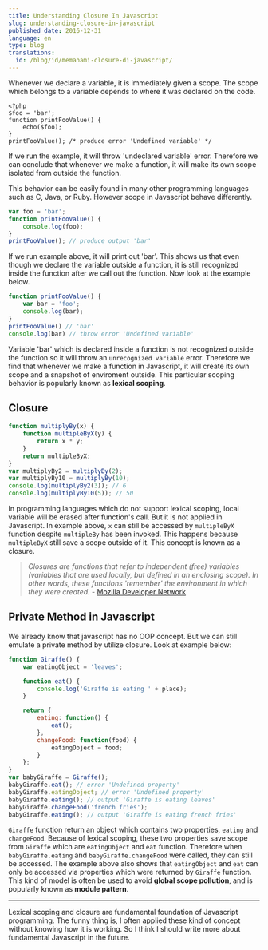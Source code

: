 ```yaml
---
title: Understanding Closure In Javascript
slug: understanding-closure-in-javascript
published_date: 2016-12-31
language: en
type: blog
translations:
  id: /blog/id/memahami-closure-di-javascript/
---
```


Whenever we declare a variable, it is immediately given a scope. The scope which belongs to a variable depends to where it was declared on the code.

```
<?php
$foo = 'bar';
function printFooValue() {
    echo($foo);
}
printFooValue(); /* produce error 'Undefined variable' */
```

If we run the example, it will throw 'undeclared variable' error. Therefore we can conclude that whenever we make a function, it will make its own scope isolated from outside the function.

This behavior can be easily found in many other programming languages such as C, Java, or Ruby. However scope in Javascript behave differently.

``` js
var foo = 'bar';
function printFooValue() {
    console.log(foo);
}
printFooValue(); // produce output 'bar'
```

If we run example above, it will print out 'bar'. This shows us that even though we declare the variable outside a function, it is still recognized inside the function after we call out the function. Now look at the example below.

``` js
function printFooValue() {
    var bar = 'foo';
    console.log(bar);
}
printFooValue() // 'bar'
console.log(bar) // throw error 'Undefined variable'
```

Variable 'bar' which is declared inside a function is not recognized outside the function so it will throw an `unrecognized variable` error. Therefore we find that whenever we make a function in Javascript, it will create its own scope and a snapshot of enviroment outside. This particular scoping behavior is popularly known as __lexical scoping__.

## Closure

``` js
function multiplyBy(x) {
    function multipleByX(y) {
        return x * y;
    }
    return multipleByX;
}
var multiplyBy2 = multiplyBy(2);
var multiplyBy10 = multiplyBy(10);
console.log(multiplyBy2(3)); // 6
console.log(multiplyBy10(5)); // 50
```

In programming languages which do not support lexical scoping, local variable will be erased after function's call. But it is not applied in Javascript. In example above, `x` can still be accessed by `multipleByX` function despite `multipleBy` has been invoked. This happens because `multipleByX` still save a scope outside of it. This concept is known as a closure.

> _Closures are functions that refer to independent (free) variables (variables that are used locally, but defined in an enclosing scope). In other words, these functions 'remember' the environment in which they were created._ - [Mozilla Developer Network](https://developer.mozilla.org/en/docs/Web/JavaScript/Closures)

## Private Method in Javascript
We already know that javascript has no OOP concept. But we can still emulate a private method by utilize closure. Look at example below:

``` js
function Giraffe() {
    var eatingObject = 'leaves';

    function eat() {
        console.log('Giraffe is eating ' + place);
    }

    return {
        eating: function() {
            eat();
        },
        changeFood: function(food) {
            eatingObject = food;
        }
    };
}
var babyGiraffe = Giraffe();
babyGiraffe.eat(); // error 'Undefined property'
babyGiraffe.eatingObject; // error 'Undefined property'
babyGiraffe.eating(); // output 'Giraffe is eating leaves'
babyGiraffe.changeFood('french fries');
babyGiraffe.eating(); // output 'Giraffe is eating french fries'
```

`Giraffe` function return an object which contains two properties, `eating` and `changeFood`. Because of lexical scoping, these two properties save scope from `Giraffe` which are `eatingObject` and `eat` function. Therefore when `babyGiraffe.eating` and `babyGiraffe.changeFood` were called, they can still be accessed. The example above also shows that `eatingObject` and `eat` can only be accessed via properties which were returned by `Giraffe` function. This kind of model is often be used to avoid __global scope pollution__, and is popularly known as __module pattern__.

---

Lexical scoping and closure are fundamental foundation of Javascript programming. The funny thing is, I often applied these kind of concept without knowing how it is working. So I think I should write more about fundamental Javascript in the future.

